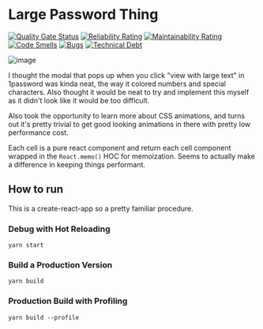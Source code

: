 # Large Password Thing

[![Quality Gate Status](https://sonarcloud.io/api/project_badges/measure?project=doggodoge_large-password-thing&metric=alert_status)](https://sonarcloud.io/dashboard?id=doggodoge_large-password-thing)
[![Reliability Rating](https://sonarcloud.io/api/project_badges/measure?project=doggodoge_large-password-thing&metric=reliability_rating)](https://sonarcloud.io/dashboard?id=doggodoge_large-password-thing)
[![Maintainability Rating](https://sonarcloud.io/api/project_badges/measure?project=doggodoge_large-password-thing&metric=sqale_rating)](https://sonarcloud.io/dashboard?id=doggodoge_large-password-thing)
[![Code Smells](https://sonarcloud.io/api/project_badges/measure?project=doggodoge_large-password-thing&metric=code_smells)](https://sonarcloud.io/dashboard?id=doggodoge_large-password-thing)
[![Bugs](https://sonarcloud.io/api/project_badges/measure?project=doggodoge_large-password-thing&metric=bugs)](https://sonarcloud.io/dashboard?id=doggodoge_large-password-thing)
[![Technical Debt](https://sonarcloud.io/api/project_badges/measure?project=doggodoge_large-password-thing&metric=sqale_index)](https://sonarcloud.io/dashboard?id=doggodoge_large-password-thing)

![image](https://user-images.githubusercontent.com/8438991/136312523-0f21271a-ca51-4613-8dfb-e359d7297308.png)

I thought the modal that pops up when you click "view with large text" in 1password was kinda neat, the way it colored numbers and special characters.
Also thought it would be neat to try and implement this myself as it didn't look like it would be too difficult.

Also took the opportunity to learn more about CSS animations, and turns out it's pretty trivial to get good looking animations in there with pretty low performance cost.

Each cell is a pure react component and return each cell component wrapped in the `React.memo()` HOC for memoization. Seems to actually make a difference in keeping things performant.

## How to run

This is a create-react-app so a pretty familiar procedure.

### Debug with Hot Reloading

```
yarn start
```

### Build a Production Version

```
yarn build
```

### Production Build with Profiling

```
yarn build --profile
```
